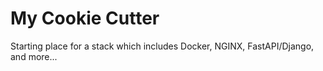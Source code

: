 # My Cookie Cutter

Starting place for a stack which includes Docker, NGINX, FastAPI/Django, and more...
